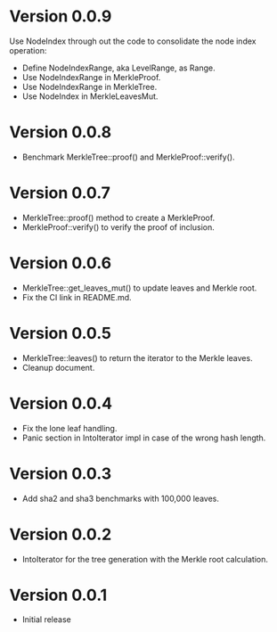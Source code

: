 # Version 0.0.9

Use NodeIndex through out the code to consolidate the node
index operation:

- Define NodeIndexRange, aka LevelRange, as Range<NodeIndex>.
- Use NodeIndexRange in MerkleProof.
- Use NodeIndexRange in MerkleTree.
- Use NodeIndex in MerkleLeavesMut.

# Version 0.0.8

- Benchmark MerkleTree::proof() and MerkleProof::verify().

# Version 0.0.7

- MerkleTree::proof() method to create a MerkleProof.
- MerkleProof::verify() to verify the proof of inclusion.

# Version 0.0.6

- MerkleTree::get_leaves_mut() to update leaves and
  Merkle root.
- Fix the CI link in README.md.

# Version 0.0.5

- MerkleTree::leaves() to return the iterator to the Merkle leaves.
- Cleanup document.

# Version 0.0.4

- Fix the lone leaf handling.
- Panic section in IntoIterator impl in case of the wrong hash length.

# Version 0.0.3

- Add sha2 and sha3 benchmarks with 100,000 leaves.

# Version 0.0.2

- IntoIterator for the tree generation with the Merkle root calculation.

# Version 0.0.1

- Initial release
